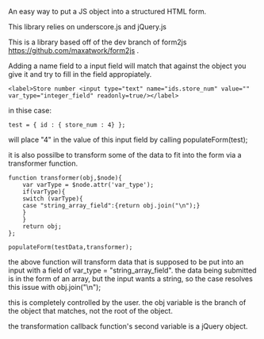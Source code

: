 An easy way to put a JS object into a structured HTML form.

This library relies on underscore.js and jQuery.js

This is a library based off of the dev branch of form2js https://github.com/maxatwork/form2js .


Adding a name field to a input field will match that against the object you give it and try to fill in the field appropiately.

```
<label>Store number <input type="text" name="ids.store_num" value="" var_type="integer_field" readonly=true/></label>
```

in thise case:
```
test = { id : { store_num : 4} };
```
will place "4" in the value of this input field by calling  populateForm(test);

it is also possilbe to transform some of the data to fit into the form via a transformer function.
```
function transformer(obj,$node){
    var varType = $node.attr('var_type');
    if(varType){
	switch (varType){
	case "string_array_field":{return obj.join("\n");}
	}
    }
    return obj;
};

populateForm(testData,transformer);
```
the above function will transform data that is supposed to be put into an input with a field of var_type = "string_array_field". the data being submitted is in the form of an array, but the input wants a string, so the case resolves this issue with obj.join("\n");

this is completely controlled by the user. the obj variable is the branch of the object that matches, not the root of the object.

the transformation callback function's second variable is a jQuery object.